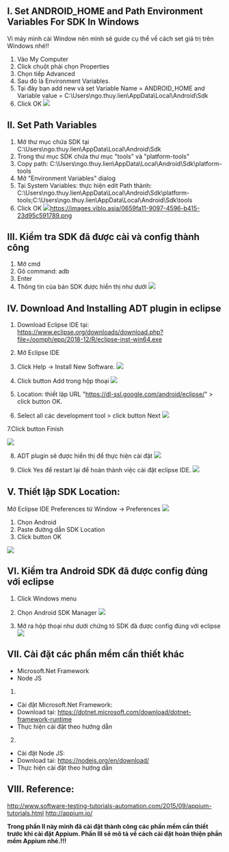## I. Set ANDROID_HOME and Path Environment Variables For SDK In Windows
Vì máy mình cài Window nên mình sẽ guide cụ thể về cách set giá trị trên Windows nhé!!
 1. Vào My Computer
 2. Click chuột phải chọn Properties
 3. Chọn tiếp Advanced 
 4. Sau đó là Environment Variables.
 5. Tại đây bạn add new và set Variable Name = ANDROID_HOME and Variable value = C:\Users\ngo.thuy.lien\AppData\Local\Android\Sdk
 6. Click OK
 ![](https://images.viblo.asia/e6704a08-1bea-4755-a094-621eeb12add1.png)
 
##  II. Set Path Variables
1. Mở thư mục chứa SDK tại C:\Users\ngo.thuy.lien\AppData\Local\Android\Sdk
2. Trong thư mục SDK  chứa thư mục "tools" và "platform-tools" 
3. Copy path: C:\Users\ngo.thuy.lien\AppData\Local\Android\Sdk\platform-tools
4. Mở "Environment Variables" dialog
5. Tại  System Variables: thực hiện edit Path thành:  C:\Users\ngo.thuy.lien\AppData\Local\Android\Sdk\platform-tools;C:\Users\ngo.thuy.lien\AppData\Local\Android\Sdk\tools
6. Click OK
![](https://images.viblo.asia/0659fa11-9097-4596-b415-23d95c591789.png)https://images.viblo.asia/0659fa11-9097-4596-b415-23d95c591789.png

## III. Kiểm tra SDK đã được cài và config thành công
1. Mở cmd
2. Gõ command: adb
3. Enter
4. Thông tin của bản SDK được hiển thị như dưới
![](https://images.viblo.asia/13576dab-8297-4f5b-89c5-268dbecf40b3.png)

## IV. Download And Installing ADT plugin in eclipse
1. Download Eclipse IDE tại: https://www.eclipse.org/downloads/download.php?file=/oomph/epp/2018-12/R/eclipse-inst-win64.exe 
2. Mở Eclipse IDE
3. Click Help -> Install New Software. 
![](https://images.viblo.asia/d0e3a818-1cb3-4505-b5b3-46424bfd9be0.png)

4. Click button Add trong hộp thoại
![](https://images.viblo.asia/5a5ba80e-1a95-43d4-9a41-d7625f108db4.png)
5. Location: thiết lập URL "https://dl-ssl.google.com/android/eclipse/" > click button OK.
6. Select all các development tool > click button Next
![](https://images.viblo.asia/9a0eb2ed-2219-4899-9e61-e1a21d3465c7.png)

7.Click button Finish 

![](https://images.viblo.asia/044e8a3e-913c-458c-b47c-aad6b5be2b01.png)

8. ADT plugin sẽ được hiển thị để thực hiện cài đặt
![](https://images.viblo.asia/ebc80eae-7095-4d9f-89f4-fd95c25fcd86.png)

9. Click Yes để restart lại để hoàn thành việc cài đặt eclipse IDE.
![](https://images.viblo.asia/1005db73-1c84-4977-8793-36024abad9b1.png)

## V. Thiết lập SDK Location:
Mở Eclipse IDE Preferences từ Window -> Preferences 
![](https://images.viblo.asia/9b45b75c-5d59-49a7-a72b-8f5a0654abae.png)

1. Chọn Android
2. Paste đường dẫn SDK Location
3. Click button OK

![](https://images.viblo.asia/f11e0778-3829-493b-a896-92e7fc255b1a.png)

## VI. Kiểm tra Android SDK đã được config đúng với eclipse
1. Click Windows menu 
2. Chọn Android SDK Manager
![](https://images.viblo.asia/25a88e12-9966-4b15-814f-059b94a7db57.png)

3. Mở ra hộp thoại như dưới chứng tỏ SDK đã được config đúng với eclipse
![](https://images.viblo.asia/9db4a2fe-dfbc-487d-adf3-7e502f1cfce9.png)

## VII. Cài đặt các phần mềm cần thiết khác
* Microsoft.Net Framework
* Node JS
1.
-  Cài đặt Microsoft.Net Framework:
-  Download tại: https://dotnet.microsoft.com/download/dotnet-framework-runtime
-  Thực hiện cài đặt theo hướng dẫn 

2. 
- Cài đặt Node JS:
- Download tai: https://nodejs.org/en/download/
- Thực hiện cài đặt theo hướng dẫn

## VIII. Reference:
http://www.software-testing-tutorials-automation.com/2015/09/appium-tutorials.html 
http://appium.io/

**Trong phần II này mình đã cài đặt thành công các phần mềm cần thiết trước khi cài đặt Appium. Phần III sẽ mô tả về cách cài đặt hoàn thiện phần mềm Appium nhé.!!!**